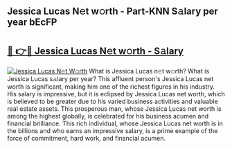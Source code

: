 ## Jessica Lucas N𝚎t w𝚘rth - Part-KNN S𝚊lary per year bEcFP

# <h2><a href="http://gc1huu.nevu.top/?p=Jessica+Lucas">🔗 👉🔴 Jessica Lucas N𝚎t w𝚘rth - S𝚊lary</a></h2>

[![Jessica Lucas N𝚎t W𝚘rth](https://i.imgur.com/Oavwk0R.jpeg)](http://gc1huu.nevu.top/?p=Jessica+Lucas)
What is Jessica Lucas n𝚎t w𝚘rth? What is Jessica Lucas s𝚊lary per year?
This affluent person's Jessica Lucas net worth is significant, making him one of the richest figures in his industry. His salary is impressive, but it is eclipsed by Jessica Lucas net worth, which is believed to be greater due to his varied business activities and valuable real estate assets. This prosperous man, whose Jessica Lucas net worth is among the highest globally, is celebrated for his business acumen and financial brilliance. This rich individual, whose Jessica Lucas net worth is in the billions and who earns an impressive salary, is a prime example of the force of commitment, hard work, and financial acumen.
